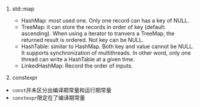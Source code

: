 1. std::map
	* HashMap: most used one. Only one record can has a key of NULL.
	* TreeMap: it can store the records in order of key (default: ascending). When using a iterator to tranvers a TreeMap, the returned result is ordered. Not key can be NULL.
	* HashTable: similar to HashMap. Both key and value cannot be NULL. It supports synchronization of multithreads. In other word, only one thread can write a HashTable at a given time.
	* LinkedHashMap: Record the order of inputs. 

2. constexpr

* `const`并未区分出编译期常量和运行期常量
* `constexpr`限定在了编译期常量
